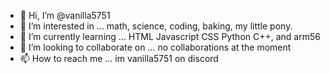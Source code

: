 - 👋 Hi, I’m @vanilla5751
- 👀 I’m interested in ... math, science, coding, baking, my little pony.
- 🌱 I’m currently learning ... HTML Javascript CSS Python C++, and arm56
- 💞️ I’m looking to collaborate on ... no collaborations at the moment
- 📫 How to reach me ... im vanilla5751 on discord

<!---
vanilla5751/vanilla5751 is a ✨ special ✨ repository because its `README.md` (this file) appears on your GitHub profile.
You can click the Preview link to take a look at your changes.
--->
